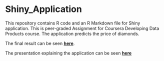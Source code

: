 # Shiny_Application

This repository contains R code and an R Markdown file for Shiny application. This is peer-graded Assignment for Coursera Developing Data Products course.
The application predicts the price of diamonds.

The final result can be seen [**here**](https://kaubha.shinyapps.io/Shiny_Assignment/).

The presentation explaining the application can be seen [**here**](http://rpubs.com/kaubha/Shiny_Assignment_Presentation)
